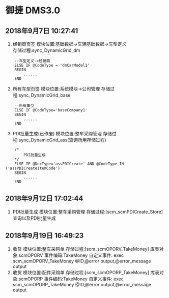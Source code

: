 # 御捷 DMS3.0
## 2018年9月7日 10:27:41
1. 	经销商页签
	模块位置:基础数据->车辆基础数据->车型定义		
	存储过程:sync_DynamicGrid_dm
```	代码段
	--车型定义->经销商
	ELSE IF @CodeType = 'dmCarModel1'
	BEGIN
		......
	END
```
2. 	所有车型页签
	模块位置:系统模块->公司管理
	存储过程:sync_DynamicGrid_base
```	代码段
	--所有车型
	ELSE IF @CodeType='baseCompany1'
	BEGIN
		......
	END
```
3. PDI批量生成(已作废)
	模块位置:整车采购管理
	存储过程:sync_DynamicGrid_ass(查询所用存储过程)
```
	/*
		PDI批量生成
	*/
	ELSE IF @DocType='assPDICreate' AND @CodeType IN ('assPDICreateItemCode')
	BEGIN
		......
	END
```
## 2018年9月12日 17:02:44
1. PDI批量生成
	模块位置:整车采购管理
	存储过程:[scm_scmPDICreate_Store]
	查询以及PDI批量生成
## 2018年9月19日 16:49:23
1. 收货
	模块位置:整车采购单
	存储过程:[scm_scmOPORV_TakeMoney]
	库表对象:scmOPORV
	事件编码:TakeMoney
	自定义事件: exec scm_scmOPORV_TakeMoney @ID,@error output,@error_message output
2. 收货
	模块位置:配件采购单
	存储过程:[scm_scmOPORP_TakeMoney]
	库表对象:scmOPORP
	事件编码:TakeMoney
	自定义事件: exec scm_scmOPORP_TakeMoney @ID,@error output,@error_message output
		

